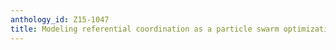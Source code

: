 ```yaml
---
anthology_id: Z15-1047
title: Modeling referential coordination as a particle swarm optimization task
---
```

